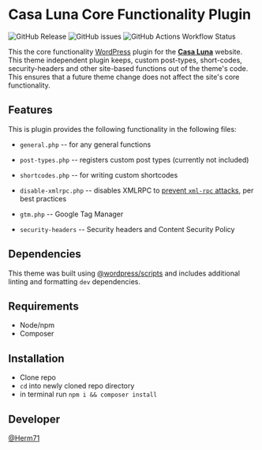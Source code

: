 # Casa Luna Core Functionality Plugin

![GitHub Release](https://img.shields.io/github/v/release/Herm71/casaluna-core-functionality?logo=github) ![GitHub issues](https://img.shields.io/github/issues/Herm71/casaluna-core-functionality?logo=github) ![GitHub Actions Workflow Status](https://img.shields.io/github/actions/workflow/status/Herm71/casaluna-core-functionality/release.yml?logo=github)

This the core functionality [WordPress](https://wordpress.org) plugin for the [**Casa Luna**](https://casalunayelapa.com) website. This theme independent plugin keeps, custom post-types, short-codes, security-headers and other site-based functions out of the theme's code. This ensures that a future theme change does not affect the site's core functionality.

## Features

This is plugin provides the following functionality in the following files:

* `general.php` -- for any general functions

* `post-types.php` -- registers custom post types (currently not included)

* `shortcodes.php` -- for writing custom shortcodes

* `disable-xmlrpc.php` -- disables XMLRPC to [prevent `xml-rpc` attacks](https://pantheon.io/docs/wordpress-best-practices#avoid-xml-rpc-attacks), per best practices

* `gtm.php` -- Google Tag Manager

* `security-headers` -- Security headers and Content Security Policy

## Dependencies

This theme was built using [@wordpress/scripts](https://developer.wordpress.org/block-editor/reference-guides/packages/packages-scripts/) and includes additional linting and formatting `dev` dependencies.

## Requirements

* Node/npm
* Composer

## Installation

* Clone repo
* `cd` into newly cloned repo directory
* in terminal run `npm i && composer install`

## Developer

[@Herm71](https://github.com/Herm71)
